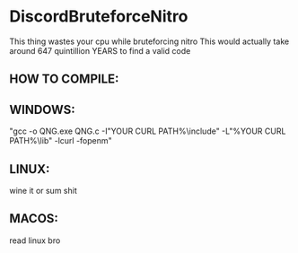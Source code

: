 # DiscordBruteforceNitro

This thing wastes your cpu while bruteforcing nitro
This would actually take around 647 quintillion YEARS to find a valid code


## HOW TO COMPILE:

## WINDOWS:

"gcc -o QNG.exe QNG.c -I"YOUR CURL PATH%\include" -L"%YOUR CURL PATH%\lib" -lcurl -fopenm"

## LINUX:

wine it or sum shit

## MACOS:

read linux bro
